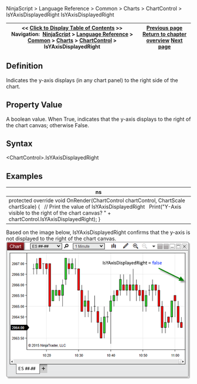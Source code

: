 ﻿
NinjaScript \> Language Reference \> Common \> Charts \> ChartControl \> IsYAxisDisplayedRight
IsYAxisDisplayedRight

| \<\< [Click to Display Table of Contents](isyaxisdisplayedright.md) \>\> **Navigation:**     [NinjaScript](ninjascript-1.md) \> [Language Reference](language_reference_wip-1.md) \> [Common](common-1.md) \> [Charts](chart-1.md) \> [ChartControl](chartcontrol-1.md) \> IsYAxisDisplayedRight | [Previous page](isyaxisdisplayedoverlay-1.md) [Return to chapter overview](chartcontrol-1.md) [Next page](lastslotpainted-1.md) |
| --- | --- |

## Definition
Indicates the y\-axis displays (in any chart panel) to the right side of the chart.
## 
## Property Value
A boolean value. When True, indicates that the y\-axis displays to the right of the chart canvas; otherwise False.
## 
## Syntax
\<ChartControl\>.IsYAxisDisplayedRight
## 
## Examples
| ns |
| --- |
| protected override void OnRender(ChartControl chartControl, ChartScale chartScale) {    // Print the value of IsYAxisDisplayedRight    Print("Y\-Axis visible to the right of the chart canvas? " \+ chartControl.IsYAxisDisplayedRight); } |

Based on the image below, IsYAxisDisplayedRight confirms that the y\-axis is not displayed to the right of the chart canvas.
 
![ChartControl_IsYAxisDisplayedRight](chartcontrol_isyaxisdisplayedright.png)

